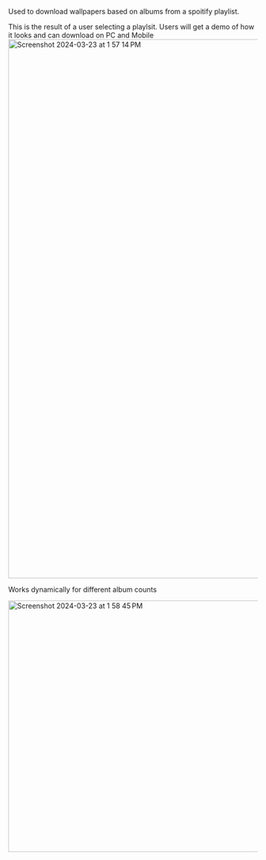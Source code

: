 Used to download wallpapers based on albums from a spoitify playlist.


This is the result of a user selecting a playlsit. Users will get a demo of how it looks and can download on PC and Mobile
<img width="1089" alt="Screenshot 2024-03-23 at 1 57 14 PM" src="https://github.com/mfkimbell/album-stitcher/assets/107063397/27ecd987-747a-4e8a-a59b-5327985d4642">


Works dynamically for different album counts

<img width="508" alt="Screenshot 2024-03-23 at 1 58 45 PM" src="https://github.com/mfkimbell/album-stitcher/assets/107063397/7e4dfb05-306d-46f0-93a8-3a4e6cdf4a39">
